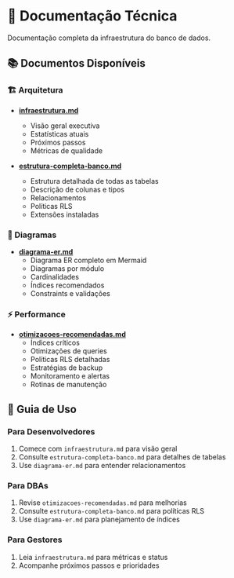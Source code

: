 # 📖 Documentação Técnica

Documentação completa da infraestrutura do banco de dados.

## 📚 Documentos Disponíveis

### 🏗️ Arquitetura

- **[infraestrutura.md](./infraestrutura.md)**
  - Visão geral executiva
  - Estatísticas atuais
  - Próximos passos
  - Métricas de qualidade

- **[estrutura-completa-banco.md](./estrutura-completa-banco.md)**
  - Estrutura detalhada de todas as tabelas
  - Descrição de colunas e tipos
  - Relacionamentos
  - Políticas RLS
  - Extensões instaladas

### 🎨 Diagramas

- **[diagrama-er.md](./diagrama-er.md)**
  - Diagrama ER completo em Mermaid
  - Diagramas por módulo
  - Cardinalidades
  - Índices recomendados
  - Constraints e validações

### ⚡ Performance

- **[otimizacoes-recomendadas.md](./otimizacoes-recomendadas.md)**
  - Índices críticos
  - Otimizações de queries
  - Políticas RLS detalhadas
  - Estratégias de backup
  - Monitoramento e alertas
  - Rotinas de manutenção

## 🎯 Guia de Uso

### Para Desenvolvedores
1. Comece com `infraestrutura.md` para visão geral
2. Consulte `estrutura-completa-banco.md` para detalhes de tabelas
3. Use `diagrama-er.md` para entender relacionamentos

### Para DBAs
1. Revise `otimizacoes-recomendadas.md` para melhorias
2. Consulte `estrutura-completa-banco.md` para políticas RLS
3. Use `diagrama-er.md` para planejamento de índices

### Para Gestores
1. Leia `infraestrutura.md` para métricas e status
2. Acompanhe próximos passos e prioridades

